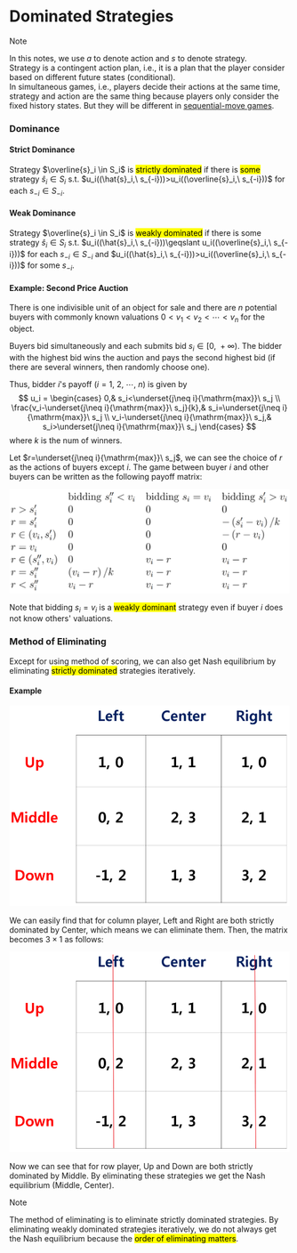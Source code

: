 # Dominated Strategies

> [!NOTE]
> In this notes, we use $a$ to denote action and $s$ to denote strategy.<br>Strategy is a contingent action plan, i.e., it is a plan that the player consider based on different future states (conditional).<br>In simultaneous games, i.e., players decide their actions at the same time, strategy and action are the same thing because players only consider the fixed history states. But they will be different in [sequential-move games](/courses/game_theory/4_sequential_move_games.md#formal-definition).

### Dominance

#### Strict Dominance
Strategy $\overline{s}_i \in S_i$ is <mark>strictly dominated</mark> if there is <mark>some</mark> strategy $\hat{s}_i \in S_i$ s.t. $u_i((\hat{s}_i,\ s_{-i}))>u_i((\overline{s}_i,\ s_{-i}))$ for each $s_{-i} \in S_{-i}$.

#### Weak Dominance
Strategy $\overline{s}_i \in S_i$ is <mark>weakly dominated</mark> if there is some strategy $\hat{s}_i \in S_i$ s.t. $u_i((\hat{s}_i,\ s_{-i}))\geqslant u_i((\overline{s}_i,\ s_{-i}))$ for each $s_{-i} \in S_{-i}$ and $u_i((\hat{s}_i,\ s_{-i}))>u_i((\overline{s}_i,\ s_{-i}))$ for some $s_{-i}$.

#### Example: Second Price Auction
There is one indivisible unit of an object for sale and there are $n$ potential buyers with commonly known valuations $0<v_1<v_2<\cdots<v_{n}$ for the object.

Buyers bid simultaneously and each submits bid $s_i \in [0,\ +\infty)$. The bidder with the highest bid wins the auction and pays the second highest bid (if there are several winners, then randomly choose one).

Thus, bidder $i$'s payoff ($i=1,\ 2,\ \cdots,\ n$) is given by 
$$
u_i = \begin{cases}
  0,& s_i<\underset{j\neq i}{\mathrm{max}}\ s_j \\
  \frac{v_i-\underset{j\neq i}{\mathrm{max}}\ s_j}{k},& s_i=\underset{j\neq i}{\mathrm{max}}\ s_j \\
  v_i-\underset{j\neq i}{\mathrm{max}}\ s_j,& s_i>\underset{j\neq i}{\mathrm{max}}\ s_j
\end{cases}
$$
where $k$ is the num of winners.

Let $r=\underset{j\neq i}{\mathrm{max}}\ s_j$, we can see the choice of $r$ as the actions of buyers except $i$. The game between buyer $i$ and other buyers can be written as the following payoff matrix: 

<div align='center'>

![](image/2022-02-28-09-10-56.png)
</div align='center'>

Note that bidding $s_i = v_i$ is a <mark>weakly dominant</mark> strategy even if buyer $i$ does not know others' valuations.

### Method of Eliminating
Except for using method of scoring, we can also get Nash equilibrium by eliminating <mark>strictly dominated</mark> strategies iteratively.

#### Example
<div align='center'>

![](image/2022-03-02-10-46-34.png)
</div align='center'>

We can easily find that for column player, $\text{Left}$ and $\text{Right}$ are both strictly dominated by $\text{Center}$, which means we can eliminate them. Then, the matrix becomes $3\times 1$ as follows: 

<div align='center'>

![](image/2022-03-02-10-51-15.png)
</div align='center'>

Now we can see that for row player, $\text{Up}$ and $\text{Down}$ are both strictly dominated by $\text{Middle}$. By eliminating these strategies we get the Nash equilibrium $(\text{Middle},\ \text{Center})$.

> [!NOTE]
> The method of eliminating is to eliminate strictly dominated strategies. By eliminating weakly dominated strategies iteratively, we do not always get the Nash equilibrium because the <mark>order of eliminating matters</mark>.